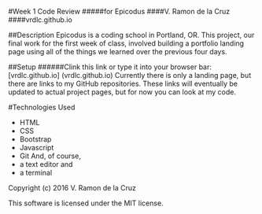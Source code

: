 #Week 1 Code Review
#####for Epicodus
####V. Ramon de la Cruz
####vrdlc.github.io

##Description
Epicodus is a coding school in Portland, OR. This project, our final work for the first week of class, involved building a portfolio landing page using all of the things we learned over the previous four days. 

##Setup
######Clink this link or type it into your browser bar: [vrdlc.github.io] (vrdlc.github.io)
Currently there is only a landing page, but there are links to my GitHub repositories. These links will eventually be updated to actual project pages, but for now you can look at my code. 

#Technologies Used
* HTML
* CSS
* Bootstrap
* Javascript
* Git
And, of course,
* a text editor and
* a terminal

Copyright (c) 2016 V. Ramon de la Cruz

This software is licensed under the MIT license. 
